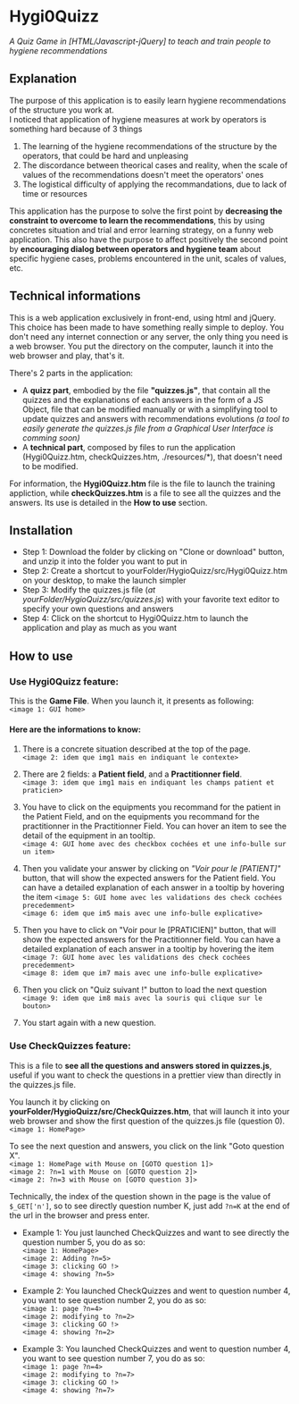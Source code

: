 # Hygi0Quizz
*A Quiz Game in [HTML/Javascript-jQuery] to teach and train people to hygiene recommendations*

## Explanation
The purpose of this application is to easily learn hygiene recommendations of the structure you work at.  
I noticed that application of hygiene measures at work by operators is something hard because of 3 things
1) The learning of the hygiene recommendations of the structure by the operators, that could be hard and unpleasing
2) The discordance between theorical cases and reality, when the scale of values of the recommendations doesn't meet the operators' ones
3) The logistical difficulty of applying the recommandations, due to lack of time or resources

This application has the purpose to solve the first point by **decreasing the constraint to overcome to learn the recommendations**, this by using concretes situation and trial and error learning strategy, on a funny web application.
This also have the purpose to affect positively the second point by **encouraging dialog between operators and hygiene team** about specific hygiene cases, problems encountered in the unit, scales of values, etc.

## Technical informations
This is a web application exclusively in front-end, using html and jQuery. This choice has been made to have something really simple to deploy. You don't need any internet connection or any server, the only thing you need is a web browser. You put the directory on the computer, launch it into the web browser and play, that's it.  
  
There's 2 parts in the application: 
- A **quizz part**, embodied by the file **"quizzes.js"**, that contain all the quizzes and the explanations of each answers in the form of a JS Object, file that can be modified manually or with a simplifying tool to update quizzes and answers with recommendations evolutions *(a tool to easily generate the quizzes.js file from a Graphical User Interface is comming soon)*
- A **technical part**, composed by files to run the application (Hygi0Quizz.htm, checkQuizzes.htm, ./resources/\*), that doesn't need to be modified.

For information, the **Hygi0Quizz.htm** file is the file to launch the training appliction, while **checkQuizzes.htm** is a file to see all the quizzes and the answers. Its use is detailed in the **How to use** section. 

## Installation
- Step 1: Download the folder by clicking on "Clone or download" button, and unzip it into the folder you want to put in 
- Step 2: Create a shortcut to yourFolder/HygioQuizz/src/Hygi0Quizz.htm on your desktop, to make the launch simpler
- Step 3: Modify the quizzes.js file (*at yourFolder/HygioQuizz/src/quizzes.js*) with your favorite text editor to specify your own questions and answers
- Step 4: Click on the shortcut to Hygi0Quizz.htm to launch the application and play as much as you want

## How to use
### Use Hygi0Quizz feature:
This is the **Game File**. When you launch it, it presents as following:  
`<image 1: GUI home>`  

#### Here are the informations to know:  
1)  There is a concrete situation described at the top of the page.  
`<image 2: idem que img1 mais en indiquant le contexte>`  
  
2)  There are 2 fields: a **Patient field**, and a **Practitionner field**.  
`<image 3: idem que img1 mais en indiquant les champs patient et praticien>`  
  
3)  You have to click on the equipments you recommand for the patient in the Patient Field, and on the equipments you recommand for the practitionner in the Practitionner Field. You can hover an item to see the detail of the equipment in an tooltip.  
`<image 4: GUI home avec des checkbox cochées et une info-bulle sur un item>`  
  
4) Then you validate your answer by clicking on *"Voir pour le [PATIENT]"* button, that will show the expected answers for the Patient field. You can have a detailed explanation of each answer in a tooltip by hovering the item
`<image 5: GUI home avec les validations des check cochées precedemment>`  
`<image 6: idem que im5 mais avec une info-bulle explicative>`  

5) Then you have to click on "Voir pour le [PRATICIEN]" button, that will show the expected answers for the Practitionner field. You can have a detailed explanation of each answer in a tooltip by hovering the item
`<image 7: GUI home avec les validations des check cochées precedemment>`  
`<image 8: idem que im7 mais avec une info-bulle explicative>`  
  
6) Then you click on "Quiz suivant !" button to load the next question  
`<image 9: idem que im8 mais avec la souris qui clique sur le bouton>`  

7) You start again with a new question. 

### Use CheckQuizzes feature:
This is a file to **see all the questions and answers stored in quizzes.js**, useful if you want to check the questions in a prettier view than directly in the quizzes.js file.  
  
You launch it by clicking on **yourFolder/HygioQuizz/src/CheckQuizzes.htm**, that will launch it into your web browser and show the first question of the quizzes.js file (question 0).  
`<image 1: HomePage>`
  
To see the next question and answers, you click on the link "Goto question X".  
`<image 1: HomePage with Mouse on [GOTO question 1]>`  
`<image 2: ?n=1 with Mouse on [GOTO question 2]>`  
`<image 2: ?n=3 with Mouse on [GOTO question 3]>`  

Technically, the index of the question shown in the page is the value of `$_GET['n']`, so to see directly question number K, just add `?n=K` at the end of the url in the browser and press enter.  
  
- Example 1: You just launched CheckQuizzes and want to see directly the question number 5, you do as so:  
`<image 1: HomePage>`  
`<image 2: Adding ?n=5>`  
`<image 3: clicking GO !>`  
`<image 4: showing ?n=5>`

- Example 2: You launched CheckQuizzes and went to question number 4, you want to see question number 2, you do as so:  
`<image 1: page ?n=4>`  
`<image 2: modifying to ?n=2>`  
`<image 3: clicking GO !>`  
`<image 4: showing ?n=2>`  

- Example 3: You launched CheckQuizzes and went to question number 4, you want to see question number 7, you do as so:  
`<image 1: page ?n=4>`  
`<image 2: modifying to ?n=7>`  
`<image 3: clicking GO !>`  
`<image 4: showing ?n=7>`  







